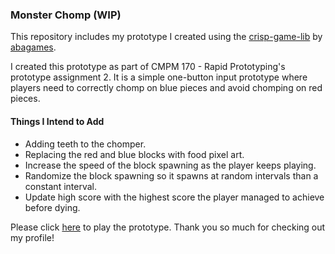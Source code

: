 ### Monster Chomp (WIP)

This repository includes my prototype I created using the [crisp-game-lib](https://github.com/abagames/crisp-game-lib) by [abagames](https://github.com/abagames).

I created this prototype as part of CMPM 170 - Rapid Prototyping's prototype assignment 2. It is a simple one-button input prototype where players need to correctly chomp on blue pieces and avoid chomping on red pieces.

#### Things I Intend to Add

- Adding teeth to the chomper.
- Replacing the red and blue blocks with food pixel art.
- Increase the speed of the block spawning as the player keeps playing.
- Randomize the block spawning so it spawns at random intervals than a constant interval.
- Update high score with the highest score the player managed to achieve before dying.

Please click [here](https://lyn-g.github.io/Prototype-2-One-Button/) to play the prototype. Thank you so much for checking out my profile!

